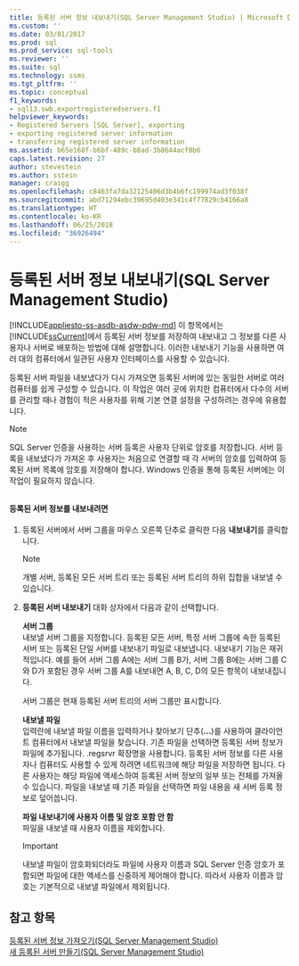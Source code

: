 ```yaml
---
title: 등록된 서버 정보 내보내기(SQL Server Management Studio) | Microsoft Docs
ms.custom: ''
ms.date: 03/01/2017
ms.prod: sql
ms.prod_service: sql-tools
ms.reviewer: ''
ms.suite: sql
ms.technology: ssms
ms.tgt_pltfrm: ''
ms.topic: conceptual
f1_keywords:
- sql13.swb.exportregisteredservers.f1
helpviewer_keywords:
- Registered Servers [SQL Server], exporting
- exporting registered server information
- transferring registered server information
ms.assetid: b65e168f-b6bf-489c-b8ad-3b8644acf0b6
caps.latest.revision: 27
author: stevestein
ms.author: sstein
manager: craigg
ms.openlocfilehash: c8463fa7da32125406d3b4b6fc199974ad3f038f
ms.sourcegitcommit: abd71294ebc39695d403e341c4f77829cb4166a8
ms.translationtype: HT
ms.contentlocale: ko-KR
ms.lasthandoff: 06/25/2018
ms.locfileid: "36926494"
---
```

# <a name="export-registered-server-information-sql-server-management-studio"></a>등록된 서버 정보 내보내기(SQL Server Management Studio)
[!INCLUDE[appliesto-ss-asdb-asdw-pdw-md](../../includes/appliesto-ss-asdb-asdw-pdw-md.md)]
  이 항목에서는 [!INCLUDE[ssCurrent](../../includes/sscurrent-md.md)]에서 등록된 서버 정보를 저장하여 내보내고 그 정보를 다른 사용자나 서버로 배포하는 방법에 대해 설명합니다. 이러한 내보내기 기능을 사용하면 여러 대의 컴퓨터에서 일관된 사용자 인터페이스를 사용할 수 있습니다.  
  
 등록된 서버 파일을 내보냈다가 다시 가져오면 등록된 서버에 있는 동일한 서버로 여러 컴퓨터를 쉽게 구성할 수 있습니다. 이 작업은 여러 곳에 위치한 컴퓨터에서 다수의 서버를 관리할 때나 경험이 적은 사용자를 위해 기본 연결 설정을 구성하려는 경우에 유용합니다.  
  
> [!NOTE]  
>  SQL Server 인증을 사용하는 서버 등록은 사용자 단위로 암호를 저장합니다. 서버 등록을 내보냈다가 가져온 후 사용자는 처음으로 연결할 때 각 서버의 암호를 입력하여 등록된 서버 목록에 암호를 저장해야 합니다. Windows 인증을 통해 등록된 서버에는 이 작업이 필요하지 않습니다.  
  
##  <a name="SSMSProcedure"></a>  
  
#### <a name="to-export-registered-server-information"></a>등록된 서버 정보를 내보내려면  
  
1.  등록된 서버에서 서버 그룹을 마우스 오른쪽 단추로 클릭한 다음 **내보내기**를 클릭합니다.  
  
    > [!NOTE]  
    >  개별 서버, 등록된 모든 서버 트리 또는 등록된 서버 트리의 하위 집합을 내보낼 수 있습니다.  
  
2.  **등록된 서버 내보내기** 대화 상자에서 다음과 같이 선택합니다.  
  
     **서버 그룹**  
     내보낼 서버 그룹을 지정합니다. 등록된 모든 서버, 특정 서버 그룹에 속한 등록된 서버 또는 등록된 단일 서버를 내보내기 파일로 내보냅니다. 내보내기 기능은 재귀적입니다. 예를 들어 서버 그룹 A에는 서버 그룹 B가, 서버 그룹 B에는 서버 그룹 C와 D가 포함된 경우 서버 그룹 A를 내보내면 A, B, C, D의 모든 항목이 내보내집니다.  
  
     서버 그룹은 현재 등록된 서버 트리의 서버 그룹만 표시합니다.  
  
     **내보낼 파일**  
     입력란에 내보낼 파일 이름을 입력하거나 찾아보기 단추(**...**)를 사용하여 클라이언트 컴퓨터에서 내보낼 파일을 찾습니다. 기존 파일을 선택하면 등록된 서버 정보가 파일에 추가됩니다. .regsrvr 확장명을 사용합니다. 등록된 서버 정보를 다른 사용자나 컴퓨터도 사용할 수 있게 하려면 네트워크에 해당 파일을 저장하면 됩니다. 다른 사용자는 해당 파일에 액세스하여 등록된 서버 정보의 일부 또는 전체를 가져올 수 있습니다. 파일을 내보낼 때 기존 파일을 선택하면 파일 내용을 새 서버 등록 정보로 덮어씁니다.  
  
     **파일 내보내기에 사용자 이름 및 암호 포함 안 함**  
     파일을 내보낼 때 사용자 이름을 제외합니다.  
  
    > [!IMPORTANT]  
    >  내보낼 파일이 암호화되더라도 파일에 사용자 이름과 SQL Server 인증 암호가 포함되면 파일에 대한 액세스를 신중하게 제어해야 합니다. 따라서 사용자 이름과 암호는 기본적으로 내보낼 파일에서 제외됩니다.  
  
## <a name="see-also"></a>참고 항목  
 [등록된 서버 정보 가져오기&#40;SQL Server Management Studio&#41;](../../tools/sql-server-management-studio/import-registered-server-information-sql-server-management-studio.md)   
 [새 등록된 서버 만들기&#40;SQL Server Management Studio&#41;](../../tools/sql-server-management-studio/create-a-new-registered-server-sql-server-management-studio.md)  
  
  
